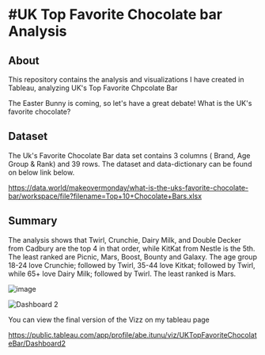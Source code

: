 # #UK Top Favorite Chocolate bar Analysis


## About
This repository contains the analysis and visualizations I have created in Tableau, analyzing UK's Top Favorite Chpcolate Bar

The Easter Bunny is coming, so let's have a great debate! What is the UK's favorite chocolate?

## Dataset

The Uk's Favorite Chocolate Bar data set contains 3 columns ( Brand, Age Group & Rank) and 39 rows. The dataset and data-dictionary can be found on below link below.

https://data.world/makeovermonday/what-is-the-uks-favorite-chocolate-bar/workspace/file?filename=Top+10+Chocolate+Bars.xlsx

## Summary

The analysis shows that Twirl, Crunchie, Dairy Milk, and Double Decker from Cadbury are the top 4 in that order, while KitKat from Nestle is the 5th. The least ranked are Picnic, Mars, Boost, Bounty and Galaxy. The age group 18-24 love Crunchie; followed by Twirl, 35-44 love Kitkat; followed by Twirl, while 65+ love Dairy Milk; followed by Twirl. The least ranked is Mars.


![image](https://user-images.githubusercontent.com/110028869/218813963-6a09363b-a1e8-48da-8afa-d242cae12fe5.png)


![Dashboard 2](https://user-images.githubusercontent.com/110028869/218815200-86f891b9-13fc-4cc4-aa84-e04c78d53ad3.png)


You can view the final version of the Vizz on my tableau page 

https://public.tableau.com/app/profile/abe.itunu/viz/UKTopFavoriteChocolateBar/Dashboard2
 

